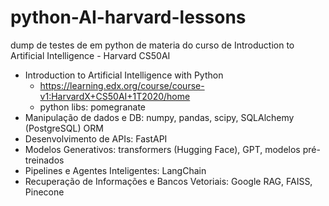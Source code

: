 # python-AI-harvard-lessons
dump de testes de em python de materia do curso de Introduction to Artificial Intelligence - Harvard CS50AI

- Introduction to Artificial Intelligence with Python
  - https://learning.edx.org/course/course-v1:HarvardX+CS50AI+1T2020/home
  - python libs: pomegranate
- Manipulação de dados e DB: numpy, pandas, scipy, SQLAlchemy (PostgreSQL) ORM
- Desenvolvimento de APIs: FastAPI 
- Modelos Generativos: transformers (Hugging Face), GPT, modelos pré-treinados
- Pipelines e Agentes Inteligentes: LangChain 
- Recuperação de Informações e Bancos Vetoriais: Google RAG, FAISS, Pinecone

